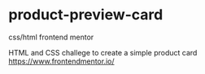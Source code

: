 # product-preview-card
css/html frontend mentor

HTML and CSS challege to create a simple product card https://www.frontendmentor.io/
